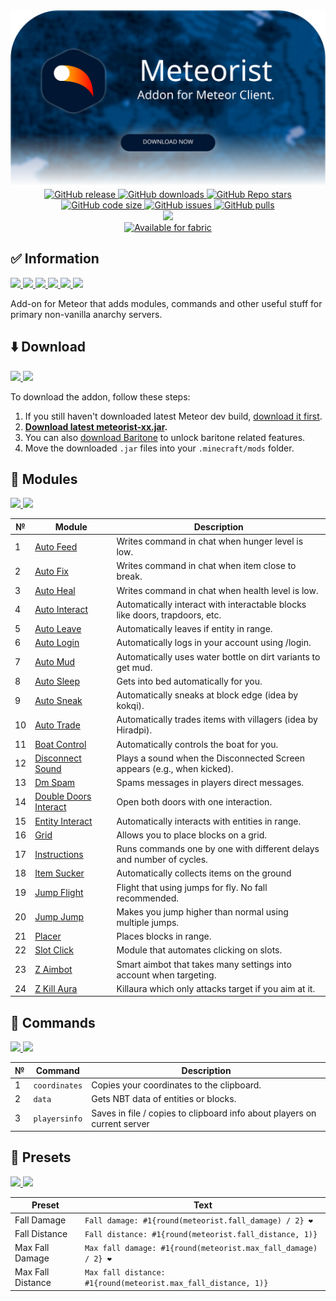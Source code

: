 <div align="center">
  <a href="#️-download">
    <img alt="Meteorist banner" src="https://raw.githubusercontent.com/Zgoly/hosts/main/meteorist_banner.svg" />
  </a>
  <a href="https://github.com/Zgoly/Meteorist/releases/latest">
    <img alt="GitHub release" href="releases/latest"
      src="https://img.shields.io/github/v/release/Zgoly/Meteorist?display_name=release&labelColor=004a94&color=004a94">
  </a>
  <a href="https://tooomm.github.io/github-release-stats/?username=Zgoly&repository=Meteorist">
    <img alt="GitHub downloads"
      src="https://img.shields.io/github/downloads/Zgoly/Meteorist/total?labelColor=1e3b8a&color=1e3b8a">
  </a>
  <a href="https://github.com/Zgoly/Meteorist/stargazers">
    <img alt="GitHub Repo stars"
      src="https://img.shields.io/github/stars/Zgoly/Meteorist?style=flat&labelColor=3b2c7f&color=3b2c7f">
  </a>
  <a href="https://github.com/Zgoly/Meteorist/archive/refs/heads/main.zip">
    <img alt="GitHub code size"
      src="https://img.shields.io/github/languages/code-size/Zgoly/Meteorist?labelColor=%23591e75&color=%23591e75">
  </a>
  <a href="https://github.com/Zgoly/Meteorist/issues">
    <img alt="GitHub issues" src="https://img.shields.io/github/issues/Zgoly/Meteorist?labelColor=760f6a&color=760f6a">
  </a>
  <a href="https://github.com/Zgoly/Meteorist/pulls">
    <img alt="GitHub pulls"
      src="https://img.shields.io/github/issues-pr/Zgoly/Meteorist?labelColor=940060&color=940060">
  </a>
  <br>
  <a href="https://dsc.gg/zgoly">
    <img src="https://invidget.switchblade.xyz/y8fBWPNJFm">
  </a>
  <br>
  <a href="#️-download">
    <img alt="Available for fabric" height="48"
      src="https://raw.githubusercontent.com/intergrav/devins-badges/v3/assets/cozy/supported/fabric_vector.svg">
  </a>
</div>

## ✅ Information
<a alt="Join Discord" href="https://dsc.gg/zgoly">
  <img
    src="https://img.shields.io/badge/dynamic/json?url=https%3A%2F%2Fdiscord.com%2Fapi%2Fv9%2Fguilds%2F1035620564133490809%2Fwidget.json&query=name&logo=discord&logoColor=white&label=Server&labelColor=5865F2&color=5865F2" />
  <img src="https://img.shields.io/discord/1035620564133490809?label=%20&color=5865F2" />
</a>
<a alt="Contribute" href="https://github.com/Zgoly/Meteorist/pulls">
  <img src="https://img.shields.io/badge/Contribute-00967d" />
</a>
<a alt="Suggest a feature"
  href="https://github.com/Zgoly/Meteorist/issues/new?assignees=&labels=enhancement&projects=&template=suggestion.yml">
  <img src="https://img.shields.io/badge/Suggest%20a%20feature-00967d" />
</a>
<a alt="Report a bug"
  href="https://github.com/Zgoly/Meteorist/issues/new?assignees=&labels=bug&projects=&template=bug.yml">
  <img src="https://img.shields.io/badge/Report%20a%20bug-ff6600" />
</a>
<a alt="Report a crash"
  href="https://github.com/Zgoly/Meteorist/issues/new?assignees=&labels=crash&projects=&template=crash.yml">
  <img src="https://img.shields.io/badge/Report%20a%20crash-c83232" />
</a>

Add-on for Meteor that adds modules, commands and other useful stuff for primary non-vanilla anarchy servers. 

<!-- Too many stargazers! Thanks!
<img alt="Stargazers" src="https://img.shields.io/badge/dynamic/json?label=%E2%AD%90%20Stargazers&color=black&style=flat-square&query=$[*].login&url=https%3A%2F%2Fapi.github.com%2Frepos%2FZgoly%2FMeteorist%2Fstargazers">
-->

## ⬇️ Download
<a alt="Join Discord" href="https://dsc.gg/zgoly">
  <img
    src="https://img.shields.io/badge/dynamic/json?url=https%3A%2F%2Fdiscord.com%2Fapi%2Fv9%2Fguilds%2F1035620564133490809%2Fwidget.json&query=name&logo=discord&logoColor=white&label=Server&labelColor=5865F2&color=5865F2" />
  <img src="https://img.shields.io/discord/1035620564133490809?label=%20&color=5865F2" />
</a>

To download the addon, follow these steps:
1. If you still haven't downloaded latest Meteor dev build, [download it first](https://meteorclient.com/download?devBuild).
2. **[Download latest meteorist-xx.jar](https://zgoly.github.io/utils/download-latest-release?user=Zgoly&repo=Meteorist&file=.jar).**
3. You can also [download Baritone](https://meteorclient.com/api/downloadBaritone) to unlock baritone related features.
4. Move the downloaded `.jar` files into your `.minecraft/mods` folder.


## 🧩 Modules
<a alt="Join Discord" href="https://dsc.gg/zgoly">
  <img
    src="https://img.shields.io/badge/dynamic/json?url=https%3A%2F%2Fdiscord.com%2Fapi%2Fv9%2Fguilds%2F1035620564133490809%2Fwidget.json&query=name&logo=discord&logoColor=white&label=Server&labelColor=5865F2&color=5865F2" />
  <img src="https://img.shields.io/discord/1035620564133490809?label=%20&color=5865F2" />
</a>

| № | Module | Description |
| --- | --- | --- |
| 1 | [Auto Feed](../../wiki/generated#auto-feed) | Writes command in chat when hunger level is low. |
| 2 | [Auto Fix](../../wiki/generated#auto-fix) | Writes command in chat when item close to break. |
| 3 | [Auto Heal](../../wiki/generated#auto-heal) | Writes command in chat when health level is low. |
| 4 | [Auto Interact](../../wiki/generated#auto-interact) | Automatically interact with interactable blocks like doors, trapdoors, etc. |
| 5 | [Auto Leave](../../wiki/generated#auto-leave) | Automatically leaves if entity in range. |
| 6 | [Auto Login](../../wiki/generated#auto-login) | Automatically logs in your account using /login. |
| 7 | [Auto Mud](../../wiki/generated#auto-mud) | Automatically uses water bottle on dirt variants to get mud. |
| 8 | [Auto Sleep](../../wiki/generated#auto-sleep) | Gets into bed automatically for you. |
| 9 | [Auto Sneak](../../wiki/generated#auto-sneak) | Automatically sneaks at block edge (idea by kokqi). |
| 10 | [Auto Trade](../../wiki/generated#auto-trade) | Automatically trades items with villagers (idea by Hiradpi). |
| 11 | [Boat Control](../../wiki/generated#boat-control) | Automatically controls the boat for you. |
| 12 | [Disconnect Sound](../../wiki/generated#disconnect-sound) | Plays a sound when the Disconnected Screen appears (e.g., when kicked). |
| 13 | [Dm Spam](../../wiki/generated#dm-spam) | Spams messages in players direct messages. |
| 14 | [Double Doors Interact](../../wiki/generated#double-doors-interact) | Open both doors with one interaction. |
| 15 | [Entity Interact](../../wiki/generated#entity-interact) | Automatically interacts with entities in range. |
| 16 | [Grid](../../wiki/generated#grid) | Allows you to place blocks on a grid. |
| 17 | [Instructions](../../wiki/generated#instructions) | Runs commands one by one with different delays and number of cycles. |
| 18 | [Item Sucker](../../wiki/generated#item-sucker) | Automatically collects items on the ground |
| 19 | [Jump Flight](../../wiki/generated#jump-flight) | Flight that using jumps for fly. No fall recommended. |
| 20 | [Jump Jump](../../wiki/generated#jump-jump) | Makes you jump higher than normal using multiple jumps. |
| 21 | [Placer](../../wiki/generated#placer) | Places blocks in range. |
| 22 | [Slot Click](../../wiki/generated#slot-click) | Module that automates clicking on slots. |
| 23 | [Z Aimbot](../../wiki/generated#z-aimbot) | Smart aimbot that takes many settings into account when targeting. |
| 24 | [Z Kill Aura](../../wiki/generated#z-kill-aura) | Killaura which only attacks target if you aim at it. |

## 📘 Commands
<a alt="Join Discord" href="https://dsc.gg/zgoly">
  <img
    src="https://img.shields.io/badge/dynamic/json?url=https%3A%2F%2Fdiscord.com%2Fapi%2Fv9%2Fguilds%2F1035620564133490809%2Fwidget.json&query=name&logo=discord&logoColor=white&label=Server&labelColor=5865F2&color=5865F2" />
  <img src="https://img.shields.io/discord/1035620564133490809?label=%20&color=5865F2" />
</a>

| № | Command | Description |
| --- | --- | --- |
| 1 | `coordinates` | Copies your coordinates to the clipboard. |
| 2 | `data` | Gets NBT data of entities or blocks. |
| 3 | `playersinfo` | Saves in file / copies to clipboard info about players on current server |

## 🎨 Presets
<a alt="Join Discord" href="https://dsc.gg/zgoly">
  <img
    src="https://img.shields.io/badge/dynamic/json?url=https%3A%2F%2Fdiscord.com%2Fapi%2Fv9%2Fguilds%2F1035620564133490809%2Fwidget.json&query=name&logo=discord&logoColor=white&label=Server&labelColor=5865F2&color=5865F2" />
  <img src="https://img.shields.io/discord/1035620564133490809?label=%20&color=5865F2" />
</a>

| Preset | Text |
| --- | --- |
| Fall Damage | `Fall damage: #1{round(meteorist.fall_damage) / 2} ❤` |
| Fall Distance | `Fall distance: #1{round(meteorist.fall_distance, 1)}` |
| Max Fall Damage | `Max fall damage: #1{round(meteorist.max_fall_damage) / 2} ❤` |
| Max Fall Distance | `Max fall distance: #1{round(meteorist.max_fall_distance, 1)}` |
